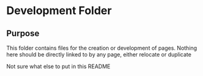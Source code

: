 # Development Folder
## Purpose
This folder contains files for the creation or development of pages.
Nothing here should be directly linked to by any page, either relocate or duplicate

Not sure what else to put in this README